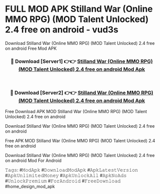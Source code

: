 # FULL MOD APK Stilland War (Online MMO RPG) (MOD Talent Unlocked) 2.4 free on android - vud3s
Download Stilland War (Online MMO RPG) (MOD Talent Unlocked) 2.4 free on android Free Mod APK

<div align="center">
<h3>🔴 Download [Server1] 👉👉 <a href="https://apk-comot.site?title=Stilland_War_(Online_MMO_RPG)_(MOD_Talent_Unlocked)_2.4_free_on_android">Stilland War (Online MMO RPG) (MOD Talent Unlocked) 2.4 free on android Mod Apk</a></h3><br>

<h3>🔴 Download [Server2] 👉👉 <a href="https://apk-comot.site?title=Stilland_War_(Online_MMO_RPG)_(MOD_Talent_Unlocked)_2.4_free_on_android">Stilland War (Online MMO RPG) (MOD Talent Unlocked) 2.4 free on android Mod Apk</a></h3>
</div>


Free Download APK MOD Stilland War (Online MMO RPG) (MOD Talent Unlocked) 2.4 free on android

Download Stilland War (Online MMO RPG) (MOD Talent Unlocked) 2.4 free on android 

Free APK MOD Stilland War (Online MMO RPG) (MOD Talent Unlocked) 2.4 free on android 

Download Stilland War (Online MMO RPG) (MOD Talent Unlocked) 2.4 free on android Mod For Android

𝚃𝚊𝚐𝚜: #𝙼𝚘𝚍𝙰𝚙𝚔 #𝙳𝚘𝚠𝚗𝚕𝚘𝚊𝚍𝙼𝚘𝚍𝙰𝚙𝚔 #𝙰𝚙𝚔𝙻𝚊𝚝𝚎𝚜𝚝𝚅𝚎𝚛𝚜𝚒𝚘𝚗 #𝙰𝚙𝚔𝚄𝚗𝚕𝚒𝚖𝚒𝚝𝚎𝚍𝙼𝚘𝚗𝚎𝚢 #𝙰𝚙𝚔𝚄𝚗𝚕𝚘𝚌𝚔𝙰𝚕𝚕 #𝙰𝚙𝚔𝙽𝚘𝙰𝚍𝚜 #𝚄𝚗𝚕𝚘𝚌𝚔𝙿𝚛𝚎𝚖𝚒𝚞𝚖 #𝙵𝚘𝚛𝙰𝚗𝚍𝚛𝚘𝚒𝚍 #𝙵𝚛𝚎𝚎𝙳𝚘𝚠𝚗𝚕𝚘𝚊𝚍 #home_design_mod_apk